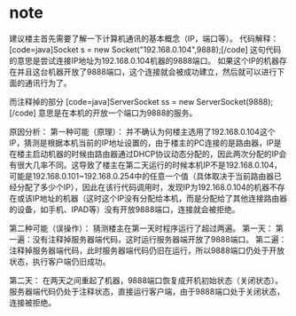 # note
建议楼主首先需要了解一下计算机通讯的基本概念（IP，端口等）。
代码解释：
[code=java]Socket s = new Socket("192.168.0.104",9888);[/code]
这句代码的意思是尝试连接IP地址为192.168.0.104机器的9888端口。
如果这个IP的机器存在并且这台机器开放了9888端口，这个连接就会被成功建立，然后就可以进行下面的通讯行为了。

而注释掉的部分
[code=java]ServerSocket ss = new ServerSocket(9888);[/code]
意思是在本机的开放一个端口为9888的服务。

原因分析：
第一种可能（原理）：
并不确认为何楼主选用了192.168.0.104这个IP，猜测是根据本机当前的IP地址设置的，由于楼主的PC连接的是路由器，IP是在楼主启动机器的时候由路由器通过DHCP协议动态分配的，因此两次分配的IP会有很大几率不同。这导致了楼主在第二天运行的时候本机IP不是192.168.0.104，可能是192.168.0.101~192.168.0.254中的任意一个值（具体取决于当前路由器已经分配了多少个IP），因此在该行代码调用时，发现IP为192.168.0.104的机器不存在或该IP地址的机器（这时这个IP没有分配给本机，而是分配给了其他连接路由器的设备，如手机、IPAD等）没有开放9888端口，连接就会被拒绝。

第二种可能（误操作）：
猜测楼主在第一天时程序运行了超过两遍。
第一天：
第一遍：没有注释掉服务器端代码，这时运行服务器端开放了9888端口。
第二遍：注释掉服务器端代码，此时服务器端代码仍旧在运行，所以9888端口仍处于开放状态，执行客户端仍旧成功。

第二天：
在两天之间重起了机器，9888端口恢复成开机初始状态（关闭状态）。
服务器端代码仍处于注释状态，直接运行客户端，由于9888端口处于关闭状态，连接被拒绝。
